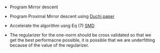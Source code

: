 - Program Mirror descent
- Program Proximal Mirror descent using [Duchi paper](https://web.stanford.edu/~jduchi/projects/DuchiShSiTe10.pdf)
- Accelerate the algorithm usng Eq (7) [SMD](https://proceedings.mlr.press/v80/gunasekar18a/gunasekar18a.pdf)


- The regularizer for the one-norm should be cross validated so that we get the best performacne possible, it is possible that we are underfitting because of the value of the regularizer.